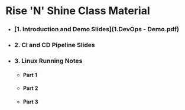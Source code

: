 # **Rise 'N' Shine** Class Material

- ### [1. Introduction and Demo Slides](1.DevOps - Demo.pdf)

- ### 2. CI and CD Pipeline Slides

- ### 3. Linux Running Notes

    - #### Part 1 
    - #### Part 2
    - #### Part 3

